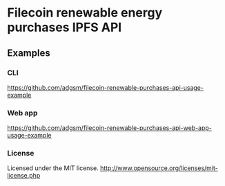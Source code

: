 # Filecoin renewable energy purchases IPFS API

## Examples
### CLI
https://github.com/adgsm/filecoin-renewable-purchases-api-usage-example
### Web app
https://github.com/adgsm/filecoin-renewable-purchases-api-web-app-usage-example

### License
Licensed under the MIT license.
http://www.opensource.org/licenses/mit-license.php
